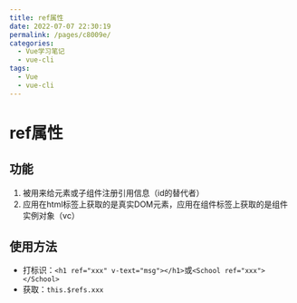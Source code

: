 ```yaml
---
title: ref属性
date: 2022-07-07 22:30:19
permalink: /pages/c8009e/
categories:
  - Vue学习笔记
  - vue-cli
tags:
  - Vue
  - vue-cli
---
```

# ref属性

## 功能

1. 被用来给元素或子组件注册引用信息（id的替代者）
2. 应用在html标签上获取的是真实DOM元素，应用在组件标签上获取的是组件实例对象（vc）

## 使用方法

- 打标识：`<h1 ref="xxx" v-text="msg"></h1>`或`<School ref="xxx"></School>`
- 获取：`this.$refs.xxx`
